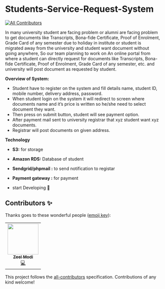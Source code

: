 # Students-Service-Request-System
<!-- ALL-CONTRIBUTORS-BADGE:START - Do not remove or modify this section -->
[![All Contributors](https://img.shields.io/badge/all_contributors-1-orange.svg?style=flat-square)](#contributors-)
<!-- ALL-CONTRIBUTORS-BADGE:END -->
In many university student are facing problem or alumni are facing problem to get documents like Transcripts, Bona-fide Certificate, Proof of Enrolment, Grade Card of any semester due to holiday in institute or student is migrated away from the university and student want document without going anywhere, So our team planning to work on An online portal from where a student can directly request for documents like Transcripts, Bona-fide Certificate, Proof of Enrolment, Grade Card of any semester, etc. and university will post document as requested by student.

**Overview of System:**

* Student have to register on the system and fill details name, student ID, mobile number, delivery address, password.
* When student login on the system it will redirect to screen where  documents name and it’s price is written so he/she need to select document they want.
* Then press on submit button, student will see payment option.
* After payment mail sent to university registrar that xyz student want xyz documents.
* Registrar will post documents on given address.

**Technology** 
* **S3:** for storage 
* **Amazon RDS:** Database of student 
* **Sendgrid/phpmail :**  to send notification to registar 
* **Payment gateway :** for payment 

* start Developing :rocket:

## Contributors ✨

Thanks goes to these wonderful people ([emoji key](https://allcontributors.org/docs/en/emoji-key)):

<!-- ALL-CONTRIBUTORS-LIST:START - Do not remove or modify this section -->
<!-- prettier-ignore-start -->
<!-- markdownlint-disable -->
<table>
  <tr>
    <td align="center"><a href="https://github.com/zeel91297"><img src="https://avatars3.githubusercontent.com/u/28985505?v=4" width="100px;" alt=""/><br /><sub><b>Zeel Modi</b></sub></a><br /><a href="https://github.com/codersfield/Students-Service-Request-System/commits?author=zeel91297" title="Code">💻</a></td>
  </tr>
</table>

<!-- markdownlint-enable -->
<!-- prettier-ignore-end -->
<!-- ALL-CONTRIBUTORS-LIST:END -->

This project follows the [all-contributors](https://github.com/all-contributors/all-contributors) specification. Contributions of any kind welcome!